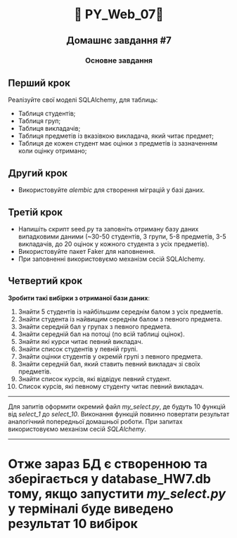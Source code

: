 #  <p align="center">:robot:  PY_Web_07:robot:  </p>

## <p align="center">Домашнє завдання #7</p>

### <p align="center">Основне завдання</p>

## Перший крок​

Реалізуйте свої моделі SQLAlchemy, для таблиць:

- Таблиця студентів;
- Таблиця груп;
- Таблиця викладачів;
- Таблиця предметів із вказівкою викладача, який читає предмет;
- Таблиця де кожен студент має оцінки з предметів із зазначенням коли оцінку отримано;

## Другий крок

- Використовуйте *alembic* для створення міграцій у базі даних.

## Третій крок

- Напишіть скрипт seed.py та заповніть отриману базу даних випадковими даними (~30-50 студентів, 3 групи, 5-8 предметів, 3-5 викладачів, до 20 оцінок у кожного студента з усіх предметів). 
- Використовуйте пакет Faker для наповнення. 
- При заповненні використовуємо механізм сесій SQLAlchemy.

## Четвертий крок

**Зробити такі вибірки з отриманої бази даних**:


1. Знайти 5 студентів із найбільшим середнім балом з усіх предметів.
2. Знайти студента із найвищим середнім балом з певного предмета.
3. Знайти середній бал у групах з певного предмета.
4. Знайти середній бал на потоці (по всій таблиці оцінок).
5. Знайти які курси читає певний викладач.
6. Знайти список студентів у певній групі.
7. Знайти оцінки студентів у окремій групі з певного предмета.
8. Знайти середній бал, який ставить певний викладач зі своїх предметів.
9. Знайти список курсів, які відвідує певний студент.
10. Список курсів, які певному студенту читає певний викладач.

---
Для запитів оформити окремий файл *my_select.py*, де будуть 10 функцій від *select_1* до *select_10*. Виконання функцій повинно повертати результат аналогічний попередньої домашньої роботи. При запитах використовуємо механізм сесій *SQLAlchemy*.

---

# Отже зараз БД є створенною та зберігається у database_HW7.db тому, якщо запустити *my_select.py* у терміналі буде виведено результат 10 вибірок
